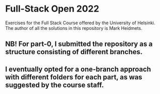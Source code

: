 # Full-Stack Open 2022
Exercises for the Full Stack Course offered by the University of Helsinki.
The author of all the solutions in this repository is Mark Heidmets.


## NB! For part-0, I submitted the repository as a structure consisting of different branches.
## I eventually opted for a one-branch approach with different folders for each part, as was suggested by the course staff.
